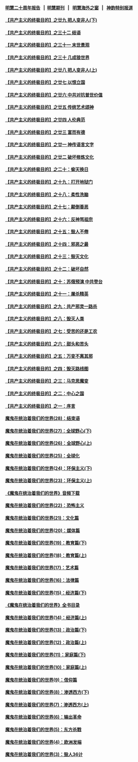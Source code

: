 #### [明慧二十周年报告](https://github.com/gfw-breaker/mh-reports/blob/master/README.md?t=07240134) &nbsp;&nbsp;|&nbsp;&nbsp;[明慧期刊](https://github.com/gfw-breaker/mh-qikan) &nbsp;&nbsp;|&nbsp;&nbsp; [明慧海外之窗](https://github.com/gfw-breaker/mh-news/blob/master/README.md?t=07240134) &nbsp;&nbsp;|&nbsp;&nbsp; [神韵特别报道](https://github.com/gfw-breaker/mh-news/blob/master/shenyun.md?t=07240134) 

#### [【共产主义的终极目的】之廿九 把人变非人(下)](../pages/nsc422/n11344140.md?t=07240134) 

#### [【共产主义的终极目的】之三十二 结语](../pages/nsc422/n11360535.md?t=07240134) 

#### [【共产主义的终极目的】之三十一 末世景观](../pages/nsc422/n11351129.md?t=07240134) 

#### [【共产主义的终极目的】之三十 几成狼世界](../pages/nsc422/n11348280.md?t=07240134) 

#### [【共产主义的终极目的】之廿八 把人变非人(上)](../pages/nsc422/n11340492.md?t=07240134) 

#### [【共产主义的终极目的】之廿七 以恨立国](../pages/nsc422/n11336944.md?t=07240134) 

#### [【共产主义的终极目的】之廿六 中共对抗普世价值](../pages/nsc422/n11324785.md?t=07240134) 

#### [【共产主义的终极目的】之廿五 传统艺术颂神](../pages/nsc422/n11296396.md?t=07240134) 

#### [【共产主义的终极目的】之廿四 人伦典范](../pages/nsc422/n11296397.md?t=07240134) 

#### [【共产主义的终极目的】之廿三 富而有德](../pages/nsc422/n11283598.md?t=07240134) 

#### [【共产主义的终极目的】之廿一 神传语言文字](../pages/nsc422/n11263265.md?t=07240134) 

#### [【共产主义的终极目的】之廿二 破坏修炼文化](../pages/nsc422/n11245728.md?t=07240134) 

#### [【共产主义的终极目的】之二十：偷天换日](../pages/nsc422/n11238846.md?t=07240134) 

#### [【共产主义的终极目的】之十九：打开地狱门](../pages/nsc422/n11206376.md?t=07240134) 

#### [【共产主义的终极目的】之十八：柔性洗脑](../pages/nsc422/n11199994.md?t=07240134) 

#### [【共产主义的终极目的】之十七：颠倒善恶](../pages/nsc422/n11179782.md?t=07240134) 

#### [【共产主义的终极目的】之十六：反神骂祖宗](../pages/nsc422/n11166798.md?t=07240134) 

#### [【共产主义的终极目的】之十五：毁人不倦](../pages/nsc422/n11166792.md?t=07240134) 

#### [【共产主义的终极目的】之十四：邪恶之最](../pages/nsc422/n11150249.md?t=07240134) 

#### [【共产主义的终极目的】之十三：毁灭文化](../pages/nsc422/n11135227.md?t=07240134) 

#### [【共产主义的终极目的】之十二：破坏自然](../pages/nsc422/n11135214.md?t=07240134) 

#### [【共产主义的终极目的】之十：苏俄预演 中共登台](../pages/nsc422/n11118424.md?t=07240134) 

#### [【共产主义的终极目的】之十一：屠杀精英](../pages/nsc422/n11118442.md?t=07240134) 

#### [【共产主义的终极目的】之九：共产邪灵一路杀](../pages/nsc422/n11114139.md?t=07240134) 

#### [【共产主义的终极目的】之八：毁灭人类](../pages/nsc422/n11108503.md?t=07240134) 

#### [【共产主义的终极目的】之七：受苦的还是工农](../pages/nsc422/n11101809.md?t=07240134) 

#### [【共产主义的终极目的】之六：甜头和苦头](../pages/nsc422/n11096971.md?t=07240134) 

#### [【共产主义的终极目的】之五：万变不离其邪](../pages/nsc422/n11091285.md?t=07240134) 

#### [【共产主义的终极目的】之四：毁灭路线图](../pages/nsc422/n11086284.md?t=07240134) 

#### [【共产主义的终极目的】之三：马克思魔变](../pages/nsc422/n11061941.md?t=07240134) 

#### [【共产主义的终极目的】之二：中心之国](../pages/nsc422/n11047728.md?t=07240134) 

#### [【共产主义的终极目的】之一：序言](../pages/nsc422/n11086077.md?t=07240134) 

#### [魔鬼在统治着我们的世界(28)：结束语](../pages/nsc422/n10936246.md?t=07240134) 

#### [魔鬼在统治着我们的世界(27)：全球野心(下)](../pages/nsc422/n10928319.md?t=07240134) 

#### [魔鬼在统治着我们的世界(26)：全球野心(上)](../pages/nsc422/n10900318.md?t=07240134) 

#### [魔鬼在统治着我们的世界(25)：全球化](../pages/nsc422/n10788205.md?t=07240134) 

#### [魔鬼在统治着我们的世界(24)：环保主义(下)](../pages/nsc422/n10695307.md?t=07240134) 

#### [魔鬼在统治着我们的世界(23)：环保主义(上)](../pages/nsc422/n10688613.md?t=07240134) 

#### [《魔鬼在统治着我们的世界》音频下载](../pages/nsc422/n10635553.md?t=07240134) 

#### [魔鬼在统治着我们的世界(22)：恐怖主义](../pages/nsc422/n10614727.md?t=07240134) 

#### [魔鬼在统治着我们的世界(21)：文化篇](../pages/nsc422/n10597706.md?t=07240134) 

#### [魔鬼在统治着我们的世界(20)：媒体篇](../pages/nsc422/n10586579.md?t=07240134) 

#### [魔鬼在统治着我们的世界(19)：教育篇(下)](../pages/nsc422/n10564808.md?t=07240134) 

#### [魔鬼在统治着我们的世界(18)：教育篇(上)](../pages/nsc422/n10526970.md?t=07240134) 

#### [魔鬼在统治着我们的世界(17)：艺术篇](../pages/nsc422/n10499093.md?t=07240134) 

#### [魔鬼在统治着我们的世界(16)：法律篇](../pages/nsc422/n10485969.md?t=07240134) 

#### [魔鬼在统治着我们的世界(15)：经济篇(下)](../pages/nsc422/n10469975.md?t=07240134) 

#### [《魔鬼在统治着我们的世界》全书目录](../pages/nsc422/n10464261.md?t=07240134) 

#### [魔鬼在统治着我们的世界(14)：经济篇(上)](../pages/nsc422/n10457370.md?t=07240134) 

#### [魔鬼在统治着我们的世界(13)：政治篇(下)](../pages/nsc422/n10448270.md?t=07240134) 

#### [魔鬼在统治着我们的世界(12)：政治篇(上)](../pages/nsc422/n10444576.md?t=07240134) 

#### [魔鬼在统治着我们的世界(11)：家庭篇(下)](../pages/nsc422/n10440961.md?t=07240134) 

#### [魔鬼在统治着我们的世界(10)：家庭篇(上)](../pages/nsc422/n10435448.md?t=07240134) 

#### [魔鬼在统治着我们的世界(9)：信仰篇](../pages/nsc422/n10432159.md?t=07240134) 

#### [魔鬼在统治着我们的世界(8)：渗透西方(下)](../pages/nsc422/n10429603.md?t=07240134) 

#### [魔鬼在统治着我们的世界(7)：渗透西方(上)](../pages/nsc422/n10426013.md?t=07240134) 

#### [魔鬼在统治着我们的世界(6)：输出革命](../pages/nsc422/n10421536.md?t=07240134) 

#### [魔鬼在统治着我们的世界(5)：东方杀戮](../pages/nsc422/n10417707.md?t=07240134) 

#### [魔鬼在统治着我们的世界(4)：欧洲发端](../pages/nsc422/n10414890.md?t=07240134) 

#### [魔鬼在统治着我们的世界(3)：毁人36计](../pages/nsc422/n10411583.md?t=07240134) 

